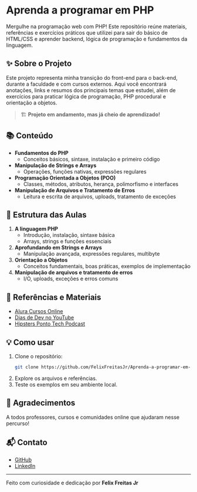 # Aprenda a programar em PHP

Mergulhe na programação web com PHP! Este repositório reúne materiais, referências e exercícios práticos que utilizei para sair do básico de HTML/CSS e aprender backend, lógica de programação e fundamentos da linguagem.

## ✨ Sobre o Projeto

Este projeto representa minha transição do front-end para o back-end, durante a faculdade e com cursos externos. Aqui você encontrará anotações, links e resumos dos principais temas que estudei, além de exercícios para praticar lógica de programação, PHP procedural e orientação a objetos.

> 🏗️ **Projeto em andamento, mas já cheio de aprendizado!**

## 📚 Conteúdo

- **Fundamentos do PHP**
  - Conceitos básicos, sintaxe, instalação e primeiro código
- **Manipulação de Strings e Arrays**
  - Operações, funções nativas, expressões regulares
- **Programação Orientada a Objetos (POO)**
  - Classes, métodos, atributos, herança, polimorfismo e interfaces
- **Manipulação de Arquivos e Tratamento de Erros**
  - Leitura e escrita de arquivos, uploads, tratamento de exceções

## 🚀 Estrutura das Aulas

1. **A linguagem PHP**
   - Introdução, instalação, sintaxe básica
   - Arrays, strings e funções essenciais
2. **Aprofundando em Strings e Arrays**
   - Manipulação avançada, expressões regulares, multibyte
3. **Orientação a Objetos**
   - Conceitos fundamentais, boas práticas, exemplos de implementação
4. **Manipulação de arquivos e tratamento de erros**
   - I/O, uploads, exceções e erros comuns

## 🔗 Referências e Materiais

- [Alura Cursos Online](https://www.alura.com.br/)
- [Dias de Dev no YouTube](https://www.youtube.com/@diasdedev)
- [Hipsters Ponto Tech Podcast](https://hipsters.tech/)

## 💡 Como usar

1. Clone o repositório:
    ```bash
    git clone https://github.com/FelixFreitasJr/Aprenda-a-programar-em-PHP.git
    ```
2. Explore os arquivos e referências.
3. Teste os exemplos em seu ambiente local.

## 🙏 Agradecimentos

A todos professores, cursos e comunidades online que ajudaram nesse percurso!

## 📬 Contato

- [GitHub](https://github.com/FelixFreitasJr)
- [LinkedIn](https://www.linkedin.com/in/seu-linkedin) <!-- Substitua pelo seu LinkedIn -->

---

Feito com curiosidade e dedicação por **Felix Freitas Jr**

